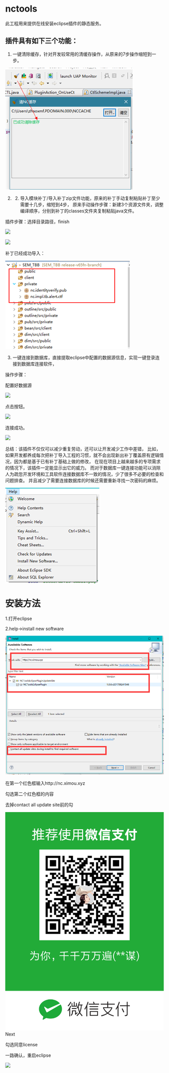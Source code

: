 # nctools

此工程用来提供在线安装eclipse插件的静态服务。

## 插件具有如下三个功能：

1.	一键清除缓存，针对开发较常用的清缓存操作，从原来的7步操作缩短到一步。

![](https://github.com/ximouzhao/nctools/blob/master/image/1.png)

2. 2.	导入模块补丁/导入补丁zip文件功能，原来的补丁手动复制粘贴补丁至少需要十几步，缩短到4步， 原来手动操作步骤：新建3个资源文件夹，调整编译顺序，分别到补丁的classes文件夹复制粘贴java文件。

插件步骤：选择目录路径，finish


![](https://github.com/ximouzhao/nctools/blob/master/image/2.png)


![](https://github.com/ximouzhao/nctools/blob/master/image/3.png)

补丁已经成功导入：

![](https://github.com/ximouzhao/nctools/blob/master/image/4.png)

3.	一键连接到数据库，直接提取eclipse中配置的数据源信息，实现一键登录连接到数据库连接软件，

操作步骤：

配置好数据源

![](https://github.com/ximouzhao/nctools/blob/master/image/5.png)

点击按钮。

![](https://github.com/ximouzhao/nctools/blob/master/image/6.png)

连接成功。

![](https://github.com/ximouzhao/nctools/blob/master/image/7.png)

总结：该插件不仅仅可以减少重复劳动，还可以让开发减少工作中差错， 比如，如果开发都养成每次把补丁导入工程的习惯，就不会出现新出补丁覆盖原有逻辑情况，因为都是基于已有补丁基础上做的修改， 在现在项目上越来越多的专项需求的情况下，该插件一定能显示出它的威力。 而对于数据库一键连接功能可以消除人为疏忽开发环境和工具软件连接数据库不一致的情况，少了很多不必要的检查和问题排查。 并且减少了需要连接数据库的时候还需要重新寻找一次密码的麻烦。

![](https://github.com/ximouzhao/nctools/blob/master/image/8.png)

# 安装方法

1.打开eclipse

2.help->install new software

![](https://github.com/ximouzhao/nctools/blob/master/image/9.png)

在第一个红色框输入http://nc.ximou.xyz

勾选第二个红色框的内容

去掉contact all update site前的勾

![](https://github.com/ximouzhao/nctools/blob/master/image/10.png)
Next

勾选同意license

一路确认，重启eclipse

![](https://github.com/ximouzhao/nctools/blob/master/image/11.png)
